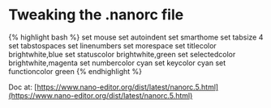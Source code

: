 # Tweaking the .nanorc file

{% highlight bash %}
set mouse
set autoindent
set smarthome
set tabsize 4
set tabstospaces
set linenumbers
set morespace
set titlecolor brightwhite,blue
set statuscolor brightwhite,green
set selectedcolor brightwhite,magenta
set numbercolor cyan
set keycolor cyan
set functioncolor green
{% endhighlight %}

Doc at: [https://www.nano-editor.org/dist/latest/nanorc.5.html](https://www.nano-editor.org/dist/latest/nanorc.5.html)
